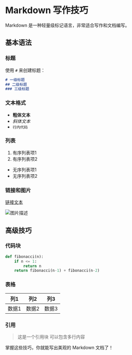 # Markdown 写作技巧

Markdown 是一种轻量级标记语言，非常适合写作和文档编写。

## 基本语法

### 标题
使用 `#` 来创建标题：

```markdown
# 一级标题
## 二级标题
### 三级标题
```

### 文本格式
- **粗体文本**
- *斜体文本*
- `行内代码`

### 列表
1. 有序列表项1
2. 有序列表项2

- 无序列表项1
- 无序列表项2

### 链接和图片
[链接文本](https://example.com)

![图片描述](image-url)

## 高级技巧

### 代码块
```python
def fibonacci(n):
    if n <= 1:
        return n
    return fibonacci(n-1) + fibonacci(n-2)
```

### 表格
| 列1 | 列2 | 列3 |
|-----|-----|-----|
| 数据1 | 数据2 | 数据3 |

### 引用
> 这是一个引用块
> 可以包含多行内容

掌握这些技巧，你就能写出美观的 Markdown 文档了！